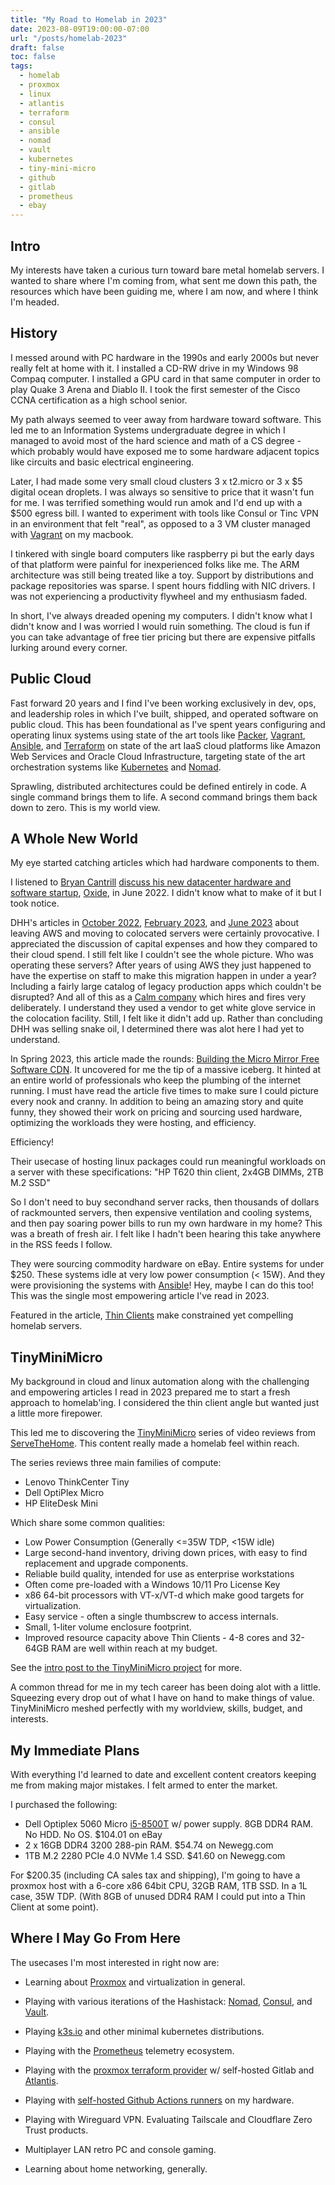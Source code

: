 ```yaml
---
title: "My Road to Homelab in 2023"
date: 2023-08-09T19:00:00-07:00
url: "/posts/homelab-2023"
draft: false
toc: false
tags:
  - homelab
  - proxmox
  - linux
  - atlantis
  - terraform
  - consul
  - ansible
  - nomad
  - vault
  - kubernetes
  - tiny-mini-micro
  - github
  - gitlab
  - prometheus
  - ebay
---
```


## Intro

My interests have taken a curious turn toward bare metal homelab servers. I wanted to share where I'm coming from, what sent me down this path, the resources which have been guiding me, where I am now, and where I think I'm headed. 

## History

I messed around with PC hardware in the 1990s and early 2000s but never really felt at home with it. I installed a CD-RW drive in my Windows 98 Compaq computer. I installed a GPU card in that same computer in order to play Quake 3 Arena and Diablo II. I took the first semester of the Cisco CCNA certification as a high school senior. 

My path always seemed to veer away from hardware toward software. This led me to an Information Systems undergraduate degree in which I managed to avoid most of the hard science and math of a CS degree - which probably would have exposed me to some hardware adjacent topics like circuits and basic electrical engineering.

Later, I had made some very small cloud clusters 3 x t2.micro or 3 x $5 digital ocean droplets. I was always so sensitive to price that it wasn't fun for me. I was terrified something would run amok and I'd end up with a $500 egress bill. I wanted to experiment with tools like Consul or Tinc VPN in an environment that felt "real", as opposed to a 3 VM cluster managed with [Vagrant][6] on my macbook. 

I tinkered with single board computers like raspberry pi but the early days of that platform were painful for inexperienced folks like me. The ARM architecture was still being treated like a toy. Support by distributions and package repositories was sparse. I spent hours fiddling with NIC drivers. I was not experiencing a productivity flywheel and my enthusiasm faded. 

In short, I've always dreaded opening my computers. I didn't know what I didn't know and I was worried I would ruin something. The cloud is fun if you can take advantage of free tier pricing but there are expensive pitfalls lurking around every corner.

## Public Cloud

Fast forward 20 years and I find I've been working exclusively in dev, ops, and leadership roles in which I've built, shipped, and operated software on public cloud. This has been foundational as I've spent years configuring and operating linux systems using state of the art tools like [Packer][5], [Vagrant][6], [Ansible][7], and [Terraform][8] on state of the art IaaS cloud platforms like Amazon Web Services and Oracle Cloud Infrastructure, targeting state of the art orchestration systems like [Kubernetes][9] and [Nomad][10].

Sprawling, distributed architectures could be defined entirely in code. A single command brings them to life. A second command brings them back down to zero. This is my world view.  

## A Whole New World

My eye started catching articles which had hardware components to them. 

I listened to [Bryan Cantrill][0] [discuss his new datacenter hardware and software startup][1], [Oxide][2], in June 2022. I didn't know what to make of it but I took notice.

DHH's articles in [October 2022][3], [February 2023][12], and [June 2023][4] about leaving AWS and moving to colocated servers were certainly provocative. I appreciated the discussion of capital expenses and how they compared to their cloud spend. I still felt like I couldn't see the whole picture. Who was operating these servers? After years of using AWS they just happened to have the expertise on staff to make this migration happen in under a year? Including a fairly large catalog of legacy production apps which couldn't be disrupted? And all of this as a [Calm company][25] which hires and fires very deliberately. I understand they used a vendor to get white glove service in the colocation facility. Still, I felt like it didn't add up. Rather than concluding DHH was selling snake oil, I determined there was alot here I had yet to understand.

In Spring 2023, this article made the rounds: [Building the Micro Mirror Free Software CDN][11]. It uncovered for me the tip of a massive iceberg. It hinted at an entire world of professionals who keep the plumbing of the internet running. I must have read the article five times to make sure I could picture every nook and cranny. In addition to being an amazing story and quite funny, they showed their work on pricing and sourcing used hardware, optimizing the workloads they were hosting, and efficiency. 

Efficiency! 

Their usecase of hosting linux packages could run meaningful workloads on a server with these specifications: "HP T620 thin client, 2x4GB DIMMs, 2TB M.2 SSD"

So I don't need to buy secondhand server racks, then thousands of dollars of rackmounted servers, then expensive ventilation and cooling systems, and then pay soaring power bills to run my own hardware in my home? This was a breath of fresh air. I felt like I hadn't been hearing this take anywhere in the RSS feeds I follow. 

They were sourcing commodity hardware on eBay. Entire systems for under $250. These systems idle at very low power consumption (< 15W). And they were provisioning the systems with [Ansible][7]! Hey, maybe I can do this too! This was the single most empowering article I've read in 2023.

Featured in the article, [Thin Clients][15] make constrained yet compelling homelab servers. 

## TinyMiniMicro

My background in cloud and linux automation along with the challenging and empowering articles I read in 2023 prepared me to start a fresh approach to homelab'ing. I considered the thin client angle but wanted just a little more firepower. 

This led me to discovering the [TinyMiniMicro][13] series of video reviews from [ServeTheHome][14]. This content really made a homelab feel within reach. 

The series reviews three main families of compute:

- Lenovo ThinkCenter Tiny
- Dell OptiPlex Micro
- HP EliteDesk Mini

Which share some common qualities:

- Low Power Consumption (Generally <=35W TDP, <15W idle)
- Large second-hand inventory, driving down prices, with easy to find replacement and upgrade components.
- Reliable build quality, intended for use as enterprise workstations
- Often come pre-loaded with a Windows 10/11 Pro License Key
- x86 64-bit processors with VT-x/VT-d which make good targets for virtualization. 
- Easy service - often a single thumbscrew to access internals. 
- Small, 1-liter volume enclosure footprint.
- Improved resource capacity above Thin Clients - 4-8 cores and 32-64GB RAM are well within reach at my budget.

See the [intro post to the TinyMiniMicro project][26] for more. 

A common thread for me in my tech career has been doing alot with a little. Squeezing every drop out of what I have on hand to make things of value. TinyMiniMicro meshed perfectly with my worldview, skills, budget, and interests.

## My Immediate Plans

With everything I'd learned to date and excellent content creators keeping me from making major mistakes. I felt armed to enter the market. 

I purchased the following:

- Dell Optiplex 5060 Micro [i5-8500T][16] w/ power supply. 8GB DDR4 RAM. No HDD. No OS. $104.01 on eBay
- 2 x 16GB DDR4 3200 288-pin RAM. $54.74 on Newegg.com
- 1TB M.2 2280 PCIe 4.0 NVMe 1.4 SSD. $41.60 on Newegg.com

For $200.35 (including CA sales tax and shipping), I'm going to have a proxmox host with a 6-core x86 64bit CPU, 32GB RAM, 1TB SSD. In a 1L case, 35W TDP. (With 8GB of unused DDR4 RAM I could put into a Thin Client at some point).

## Where I May Go From Here

The usecases I'm most interested in right now are:

- Learning about [Proxmox][19] and virtualization in general. 
- Playing with various iterations of the Hashistack: [Nomad][10], [Consul][17], and [Vault][18]. 
- Playing [k3s.io][24] and other minimal kubernetes distributions. 
- Playing with the [Prometheus][20] telemetry ecosystem. 
- Playing with the [proxmox terraform provider][22] w/ self-hosted Gitlab and [Atlantis][23]. 
- Playing with [self-hosted Github Actions runners][21] on my hardware.
- Playing with Wireguard VPN. Evaluating Tailscale and Cloudflare Zero Trust products. 
- Multiplayer LAN retro PC and console gaming.
- Learning about home networking, generally.

  [0]: https://en.wikipedia.org/w/index.php?title=Bryan_Cantrill&oldid=1134210912
  [1]: https://changelog.com/podcast/496
  [2]: https://oxide.computer/
  [3]: https://world.hey.com/dhh/why-we-re-leaving-the-cloud-654b47e0
  [4]: https://world.hey.com/dhh/we-have-left-the-cloud-251760fb
  [5]: https://www.packer.io/
  [6]: https://www.vagrantup.com/
  [7]: https://github.com/ansible/ansible
  [8]: https://www.terraform.io/
  [9]: https://kubernetes.io/
  [10]: https://www.nomadproject.io/
  [11]: https://blog.thelifeofkenneth.com/2023/05/building-micro-mirror-free-software-cdn.html
  [12]: https://world.hey.com/dhh/we-stand-to-save-7m-over-five-years-from-our-cloud-exit-53996caa
  [13]: https://www.servethehome.com/tag/tinyminimicro/
  [14]: https://www.servethehome.com
  [15]: https://www.parkytowers.me.uk/thin/hware/hardware.shtml
  [16]: https://ark.intel.com/content/www/us/en/ark/products/129941/intel-core-i58500t-processor-9m-cache-up-to-3-50-ghz.html
  [17]: https://www.consul.io/
  [18]: https://www.vaultproject.io/
  [19]: https://proxmox.com/en/
  [20]: https://prometheus.io/
  [21]: https://docs.github.com/en/actions/hosting-your-own-runners/managing-self-hosted-runners/about-self-hosted-runners
  [22]: https://registry.terraform.io/providers/Telmate/proxmox/latest/docs
  [23]: https://www.runatlantis.io/
  [24]: https://k3s.io/
  [25]: https://basecamp.com/books/calm
  [26]: https://www.servethehome.com/introducing-project-tinyminimicro-home-lab-revolution/

